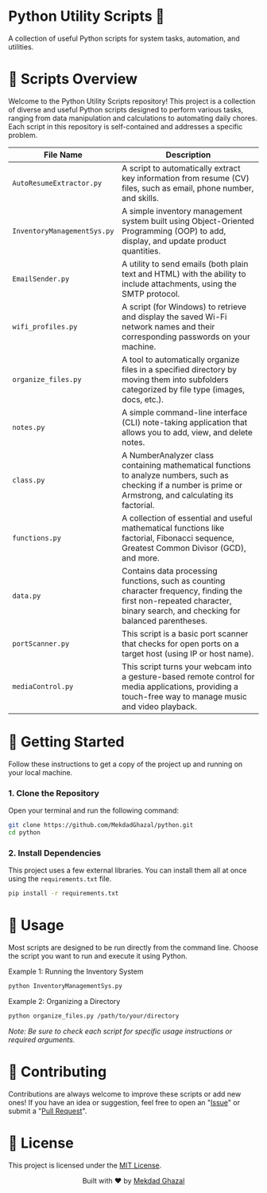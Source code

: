 # Python Utility Scripts 🐍
A collection of useful Python scripts for system tasks, automation, and utilities.

# 📂 Scripts Overview
Welcome to the Python Utility Scripts repository! This project is a collection of diverse and useful Python scripts designed to perform various tasks, ranging from data manipulation and calculations to automating daily chores. Each script in this repository is self-contained and addresses a specific problem.

| File Name                  | Description                                                                                                                              |
| -------------------------- | ---------------------------------------------------------------------------------------------------------------------------------------- |
|`AutoResumeExtractor.py` | A script to automatically extract key information from resume (CV) files, such as email, phone number, and skills.|
|`InventoryManagementSys.py`|A simple inventory management system built using Object-Oriented Programming (OOP) to add, display, and update product quantities.|
|`EmailSender.py`|A utility to send emails (both plain text and HTML) with the ability to include attachments, using the SMTP protocol.|
|`wifi_profiles.py`|A script (for Windows) to retrieve and display the saved Wi-Fi network names and their corresponding passwords on your machine.|
|`organize_files.py`|A tool to automatically organize files in a specified directory by moving them into subfolders categorized by file type (images, docs, etc.).|
|`notes.py`|A simple command-line interface (CLI) note-taking application that allows you to add, view, and delete notes.|
|`class.py`|A NumberAnalyzer class containing mathematical functions to analyze numbers, such as checking if a number is prime or Armstrong, and calculating its factorial.|
|`functions.py`|A collection of essential and useful mathematical functions like factorial, Fibonacci sequence, Greatest Common Divisor (GCD), and more.|
|`data.py`|Contains data processing functions, such as counting character frequency, finding the first non-repeated character, binary search, and checking for balanced parentheses.|
|`portScanner.py`|This script is a basic port scanner that checks for open ports on a target host (using IP or host name).|
|`mediaControl.py`|This script turns your webcam into a gesture-based remote control for media applications, providing a touch-free way to manage music and video playback.|

# 🚀 Getting Started
Follow these instructions to get a copy of the project up and running on your local machine.

### 1. Clone the Repository
Open your terminal and run the following command:
```bash
git clone https://github.com/MekdadGhazal/python.git
cd python
```
### 2. Install Dependencies
This project uses a few external libraries. You can install them all at once using the `requirements.txt` file.
```bash
pip install -r requirements.txt
```
# 🔧 Usage
Most scripts are designed to be run directly from the command line. Choose the script you want to run and execute it using Python.

Example 1: Running the Inventory System
```bash 
python InventoryManagementSys.py
```
Example 2: Organizing a Directory
```bash
python organize_files.py /path/to/your/directory
```
*Note: Be sure to check each script for specific usage instructions or required arguments.*

# 🤝 Contributing
Contributions are always welcome to improve these scripts or add new ones! If you have an idea or suggestion, feel free to open an "[Issue](https://github.com/MekdadGhazal/python/issues/new)" or submit a "[Pull Request](https://github.com/MekdadGhazal/python/compare)".

# 📄 License
This project is licensed under the [MIT License](LICENSE).

<p align="center">
Built with ❤️ by <a href="https://mekdadghazal.github.io/Portfolio/">Mekdad Ghazal</a>
</p>